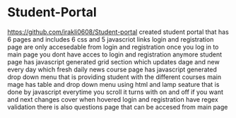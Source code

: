 # Student-Portal
https://github.com/irakli0608/Student-portal
created student portal that has 6 pages and includes 6 css and 5 javascriot links 
 login and registration page are only accesedable from login and registration
 once you log in to main page you dont have acces to login and registration anymore
 student page has javascript generated grid section which updates dage and new every day which fresh daily news 
 course page has javascript generated drop down menu that is providing student with the different courses 
 main mage has table and drop down menu using html and lamp seature that is done by javascript everytime you scroll it turns with on and off if you want  and next changes cover when hovered 
 login and registration have regex validation
 there is also questions page that can be accesed from main page 
 
